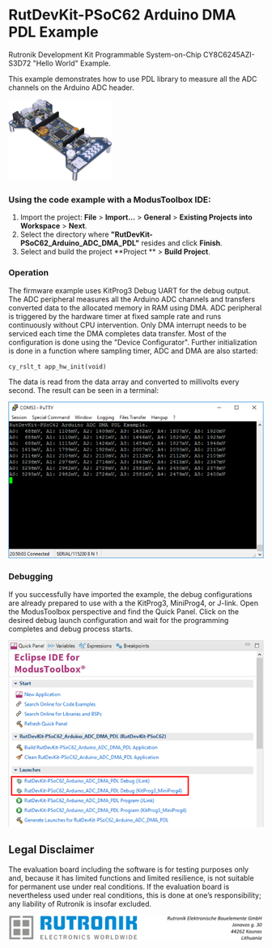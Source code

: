 # RutDevKit-PSoC62 Arduino DMA PDL Example

Rutronik Development Kit Programmable System-on-Chip CY8C6245AZI-S3D72 "Hello World" Example. 

This example demonstrates how to use PDL library to measure all the ADC channels on the Arduino ADC header. 

 <img src="images/rutdevkit_model.png" style="zoom:20%;" />

### Using the code example with a ModusToolbox IDE:

1. Import the project: **File** > **Import...** > **General** > **Existing Projects into Workspace** > **Next**.
2. Select the directory where **"RutDevKit-PSoC62_Arduino_ADC_DMA_PDL"** resides and click  **Finish**.
3. Select and build the project **Project ** > **Build Project**.

### Operation

The firmware example uses KitProg3 Debug UART for the debug output. The ADC peripheral measures all the Arduino ADC channels and transfers converted data to the allocated memory in RAM using DMA. ADC peripheral is triggered by the hardware timer at fixed sample rate and runs continuously without CPU intervention. Only DMA interrupt needs to be serviced each time the DMA completes data transfer. Most of the configuration is done using the "Device Configurator". Further initialization is done in a function where sampling timer, ADC and DMA are also started:

```
cy_rslt_t app_hw_init(void)
```

The data is read from the data array and converted to millivolts every second. The result can be seen in a terminal:

<img src="images/adc_data_info.png" style="zoom:100%;" />

### Debugging

If you successfully have imported the example, the debug configurations are already prepared to use with a the KitProg3, MiniProg4, or J-link. Open the ModusToolbox perspective and find the Quick Panel. Click on the desired debug launch configuration and wait for the programming completes and debug process starts.

<img src="images/arduino_adc_pdl_dma_debug.png" style="zoom:100%;" />

## Legal Disclaimer

The evaluation board including the software is for testing purposes only and, because it has limited functions and limited resilience, is not suitable for permanent use under real conditions. If the evaluation board is nevertheless used under real conditions, this is done at one’s responsibility; any liability of Rutronik is insofar excluded. 

<img src="images/rutronik_origin_kaunas.png" style="zoom:50%;" />



